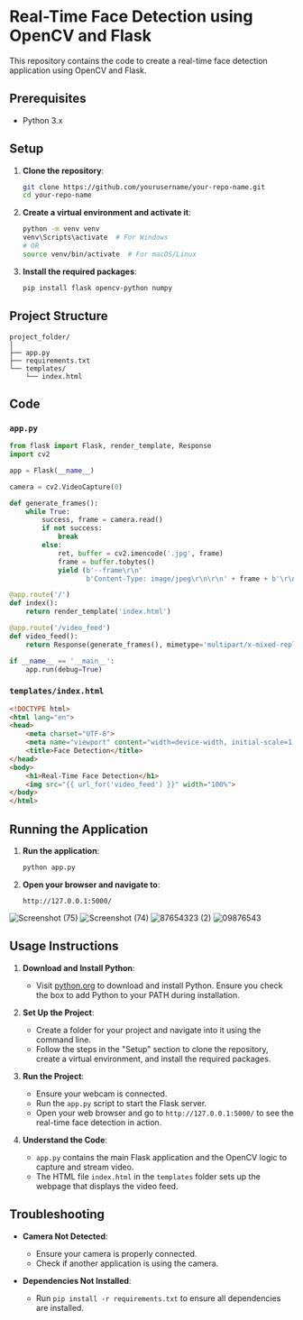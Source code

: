 # Real-Time Face Detection using OpenCV and Flask

This repository contains the code to create a real-time face detection application using OpenCV and Flask.

## Prerequisites

- Python 3.x

## Setup

1. **Clone the repository**:
   ```bash
   git clone https://github.com/yourusername/your-repo-name.git
   cd your-repo-name
   ```

2. **Create a virtual environment and activate it**:
   ```bash
   python -m venv venv
   venv\Scripts\activate  # For Windows
   # OR
   source venv/bin/activate  # For macOS/Linux
   ```

3. **Install the required packages**:
   ```bash
   pip install flask opencv-python numpy
   ```

## Project Structure
```
project_folder/
│
├── app.py
├── requirements.txt
└── templates/
    └── index.html
```

## Code

### `app.py`
```python
from flask import Flask, render_template, Response
import cv2

app = Flask(__name__)

camera = cv2.VideoCapture(0)

def generate_frames():
    while True:
        success, frame = camera.read()
        if not success:
            break
        else:
            ret, buffer = cv2.imencode('.jpg', frame)
            frame = buffer.tobytes()
            yield (b'--frame\r\n'
                   b'Content-Type: image/jpeg\r\n\r\n' + frame + b'\r\n')

@app.route('/')
def index():
    return render_template('index.html')

@app.route('/video_feed')
def video_feed():
    return Response(generate_frames(), mimetype='multipart/x-mixed-replace; boundary=frame')

if __name__ == '__main__':
    app.run(debug=True)
```

### `templates/index.html`
```html
<!DOCTYPE html>
<html lang="en">
<head>
    <meta charset="UTF-8">
    <meta name="viewport" content="width=device-width, initial-scale=1.0">
    <title>Face Detection</title>
</head>
<body>
    <h1>Real-Time Face Detection</h1>
    <img src="{{ url_for('video_feed') }}" width="100%">
</body>
</html>
```

## Running the Application

1. **Run the application**:
   ```bash
   python app.py
   ```
   
2. **Open your browser and navigate to**:
   ```
   http://127.0.0.1:5000/
   ```
![Screenshot (75)](https://github.com/user-attachments/assets/63702ef2-6a04-4050-b554-a358ac58076c)
![Screenshot (74)](https://github.com/user-attachments/assets/e9769a59-88ab-4a16-8fe0-087ce3ef973c)
![87654323 (2)](https://github.com/user-attachments/assets/e70ea5e3-30bc-420c-8e13-dd632d20e8cc)
![09876543](https://github.com/user-attachments/assets/3761b45b-3505-447a-a148-5873167271da)

## Usage Instructions 

1. **Download and Install Python**:
   - Visit [python.org](https://www.python.org/downloads/) to download and install Python. Ensure you check the box to add Python to your PATH during installation.

2. **Set Up the Project**:
   - Create a folder for your project and navigate into it using the command line.
   - Follow the steps in the "Setup" section to clone the repository, create a virtual environment, and install the required packages.

3. **Run the Project**:
   - Ensure your webcam is connected.
   - Run the `app.py` script to start the Flask server.
   - Open your web browser and go to `http://127.0.0.1:5000/` to see the real-time face detection in action.

4. **Understand the Code**:
   - `app.py` contains the main Flask application and the OpenCV logic to capture and stream video.
   - The HTML file `index.html` in the `templates` folder sets up the webpage that displays the video feed.

## Troubleshooting

- **Camera Not Detected**:
  - Ensure your camera is properly connected.
  - Check if another application is using the camera.
  
- **Dependencies Not Installed**:
  - Run `pip install -r requirements.txt` to ensure all dependencies are installed.
